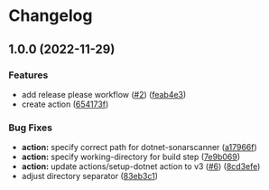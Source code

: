 # Changelog

## 1.0.0 (2022-11-29)


### Features

* add release please workflow ([#2](https://github.com/chill-viking/dotnet-sonar-scanner/issues/2)) ([feab4e3](https://github.com/chill-viking/dotnet-sonar-scanner/commit/feab4e3dbc1cd7a07c824bd02c57369bf4321149))
* create action ([654173f](https://github.com/chill-viking/dotnet-sonar-scanner/commit/654173f90ffb2c2ee319a37a635105ad1e40c248))


### Bug Fixes

* **action:** specify correct path for dotnet-sonarscanner ([a17966f](https://github.com/chill-viking/dotnet-sonar-scanner/commit/a17966fa311b816ee5da558f0a9622c5095b5d57))
* **action:** specify working-directory for build step ([7e9b069](https://github.com/chill-viking/dotnet-sonar-scanner/commit/7e9b0698cc3a81184e434b93fa9bfa4beba3c158))
* **action:** update actions/setup-dotnet action to v3 ([#6](https://github.com/chill-viking/dotnet-sonar-scanner/issues/6)) ([8cd3efe](https://github.com/chill-viking/dotnet-sonar-scanner/commit/8cd3efe600397408b68ebb114df2f49cf4cacd44))
* adjust directory separator ([83eb3c1](https://github.com/chill-viking/dotnet-sonar-scanner/commit/83eb3c1a5e819baa89627f8ca8a98eabbfa1d0ed))
